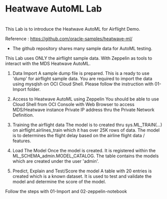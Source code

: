 # Heatwave AutoML Lab
#  


This Lab is to introduce the Heatwave AutoML for Airflight Demo.

Reference : https://github.com/oracle-samples/heatwave-ml/

- The github repository shares many sample data for AutoML testing.

This Lab uses ONLY the airflight sample data.  With Zeppelin as tools to interact with the MDS Heatwave AutoML.

1. Data Import
A sample dump file is prepared.  This is a ready to use 'dump' for airflight sample data.
You are required to import the data using mysqlsh on OCI Cloud Shell.   Please follow the instruction with 01-Import folder.


2. Access to Heatwave AutoML using Zeppelin
You should be able to use Cloud Shell from OCI Console with Web Browser to access MDS/Heatwave instance Private IP address thru the Private Network Definition.


3. Training the airflight data
The model is to created thru sys.ML_TRAIN(...) on airflight.airlines_train which it has over 25K rows of data.   The model is to determines the flight delay based on the airline flight data / features. 


4. Load The Model
Once the model is created.   It is registered within the ML_SCHEMA_admin.MODEL_CATALOG.   The table contains the models which are created under the user 'admin'.    

5. Predict, Explain and Test/Score the model
A table with 20 entries is created which is a known dataset.   It is used to test and validate the model and determine the score of the model.


Follow the steps with 01-Import and 02-zeppelin-notebook



